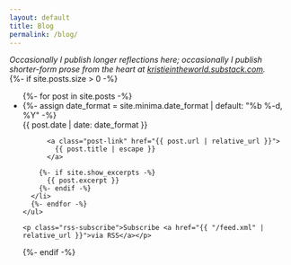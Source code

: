 ```yaml
---
layout: default
title: Blog
permalink: /blog/
---
```


<div class="home">
      <i>Occasionally I publish longer reflections here; occasionally I publish shorter-form prose from the heart at <a href="https://kristieintheworld.substack.com/">kristieintheworld.substack.com</a>.</i>

<br>
{%- if site.posts.size > 0 -%}
<ul class="post-list">
{%- for post in site.posts -%}
<li>
{%- assign date_format = site.minima.date_format | default: "%b %-d, %Y" -%}
<div class="post-meta">{{ post.date | date: date_format }}</div>

          <a class="post-link" href="{{ post.url | relative_url }}">
            {{ post.title | escape }}
          </a>

        {%- if site.show_excerpts -%}
          {{ post.excerpt }}
        {%- endif -%}
      </li>
      {%- endfor -%}
    </ul>

    <p class="rss-subscribe">Subscribe <a href="{{ "/feed.xml" | relative_url }}">via RSS</a></p>

{%- endif -%}

</div>
